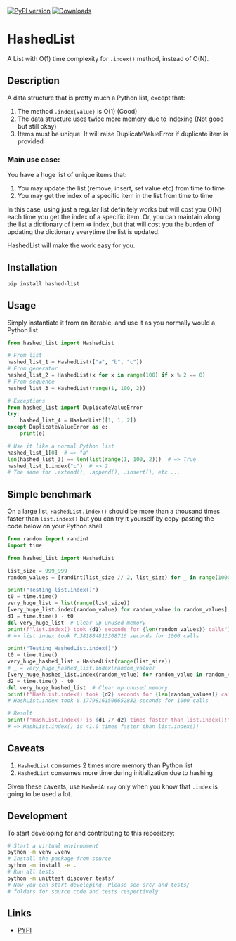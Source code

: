 [![PyPI version](https://badge.fury.io/py/hashed-list.svg)](https://badge.fury.io/py/hashed-list)
[![Downloads](https://pepy.tech/badge/hashed-list/week)](https://pepy.tech/project/hashed-list)

# HashedList
A List with O(1) time complexity for `.index()` method, instead of O(N).

## Description

A data structure that is pretty much a Python list, except that:
1. The method `.index(value)` is O(1) (Good)
2. The data structure uses twice more memory due to indexing
   (Not good but still okay)
3. Items must be unique. It will raise DuplicateValueError if
   duplicate item is provided

### Main use case:
You have a huge list of unique items that:
1. You may update the list (remove, insert, set value etc) from
   time to time
2. You may get the index of a specific item in the list from
   time to time

In this case, using just a regular list definitely works but will cost
you O(N) each time you get the index of a specific item. Or, you can
maintain along the list a dictionary of item => index ,but that will cost
you the burden of updating the dictionary everytime the list is updated.

HashedList will make the work easy for you.

## Installation
```bash
pip install hashed-list
```

## Usage

Simply instantiate it from an iterable, and use it as you normally would a Python list
```python
from hashed_list import HashedList

# From list
hashed_list_1 = HashedList(["a", "b", "c"])
# From generator
hashed_list_2 = HashedList(x for x in range(100) if x % 2 == 0)
# From sequence
hashed_list_3 = HashedList(range(1, 100, 2))

# Exceptions
from hashed_list import DuplicateValueError
try:
    hashed_list_4 = HashedList([1, 1, 2])
except DuplicateValueError as e:
    print(e)

# Use it like a normal Python list
hashed_list_1[0]  # => "a"
len(hashed_list_3) == len(list(range(1, 100, 2)))  # => True
hashed_list_1.index("c")  # => 2
# The same for .extend(), .append(), .insert(), etc ...
```

## Simple benchmark
On a large list, `HashedList.index()` should be more than a thousand times faster 
than `list.index()` but you can try it yourself by copy-pasting the code below on 
your Python shell

```python
from random import randint
import time

from hashed_list import HashedList

list_size = 999_999
random_values = [randint(list_size // 2, list_size) for _ in range(1000)]

print("Testing list.index()")
t0 = time.time()
very_huge_list = list(range(list_size))
[very_huge_list.index(random_value) for random_value in random_values]
d1 = time.time() - t0
del very_huge_list  # Clear up unused memory
print(f"list.index() took {d1} seconds for {len(random_values)} calls")
# => list.index took 7.381884813308716 seconds for 1000 calls

print("Testing HashedList.index()")
t0 = time.time()
very_huge_hashed_list = HashedList(range(list_size))
# _ = very_huge_hashed_list.index(random_value)
[very_huge_hashed_list.index(random_value) for random_value in random_values]
d2 = time.time() - t0
del very_huge_hashed_list  # Clear up unused memory
print(f"HashList.index() took {d2} seconds for {len(random_values)} calls")
# HashList.index took 0.17798161506652832 seconds for 1000 calls

# Result
print(f"HashList.index() is {d1 // d2} times faster than list.index()!")
# => HashList.index() is 41.0 times faster than list.index()!
```

## Caveats
1. `HashedList` consumes 2 times more memory than Python list
2. `HashedList` consumes more time during initialization due to hashing

Given these caveats, use `HashedArray` only when you know that `.index` is going to be used a lot.

## Development
To start developing for and contributing to this repository:
```bash
# Start a virtual environment
python -m venv .venv
# Install the package from source
python -m install -e .
# Run all tests
python -m unittest discover tests/
# Now you can start developing. Please see src/ and tests/ 
# folders for source code and tests respectively
```

## Links
* [PYPI](https://pypi.org/project/hashed-list/)
